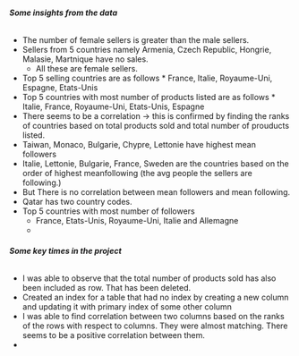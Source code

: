 ###### **Some insights from the data**
* The number of female sellers is greater than the male sellers.
* Sellers from 5 countries namely Armenia, Czech Republic, Hongrie, Malasie, Martnique have no sales.
    * All these are female sellers.
* Top 5 selling countries are as follows
      * France, Italie, Royaume-Uni, Espagne, Etats-Unis
* Top 5 countries with most number of products listed are as follows
      * Italie, France, Royaume-Uni, Etats-Unis, Espagne
* There seems to be a correlation -> this is confirmed by finding the ranks of countries based on total products sold and total number of prouducts listed.
* Taiwan, Monaco, Bulgarie, Chypre, Lettonie have highest mean followers
* Italie, Lettonie, Bulgarie, France, Sweden are the countries based on the order of highest meanfollowing (the avg people the sellers are following.)
* But There is no correlation between mean followers and mean following.
* Qatar has two country codes.
* Top 5 countries with most number of followers
     * France, Etats-Unis, Royaume-Uni, Italie and Allemagne
     * 
###### **Some key times in the project**
* I was able to observe that the total number of products sold has also been included as row. That has been deleted.
* Created an index for a table that had no index by creating a new column and updating it with primary index of some other column
* I was able to find correlation between two columns based on the ranks of the rows with respect to columns. They were almost matching. There seems to be a positive correlation between them.
* 
